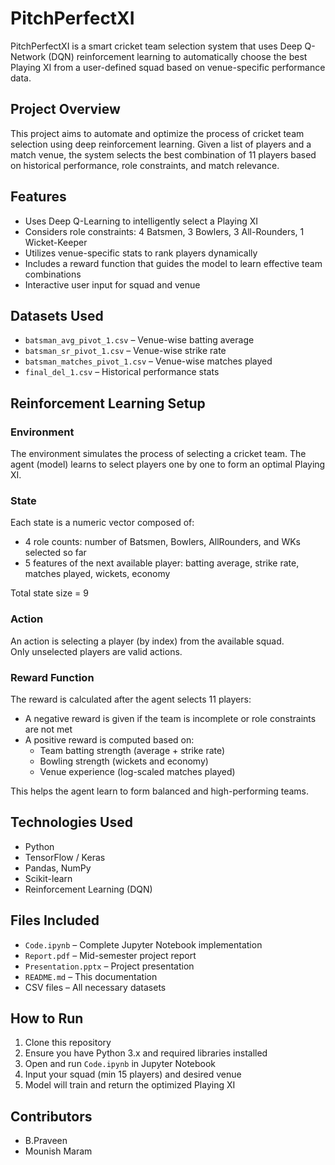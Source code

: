 # PitchPerfectXI

PitchPerfectXI is a smart cricket team selection system that uses Deep Q-Network (DQN) reinforcement learning to automatically choose the best Playing XI from a user-defined squad based on venue-specific performance data.

## Project Overview

This project aims to automate and optimize the process of cricket team selection using deep reinforcement learning. Given a list of players and a match venue, the system selects the best combination of 11 players based on historical performance, role constraints, and match relevance.

## Features

- Uses Deep Q-Learning to intelligently select a Playing XI
- Considers role constraints: 4 Batsmen, 3 Bowlers, 3 All-Rounders, 1 Wicket-Keeper
- Utilizes venue-specific stats to rank players dynamically
- Includes a reward function that guides the model to learn effective team combinations
- Interactive user input for squad and venue

## Datasets Used

- `batsman_avg_pivot_1.csv` – Venue-wise batting average
- `batsman_sr_pivot_1.csv` – Venue-wise strike rate
- `batsman_matches_pivot_1.csv` – Venue-wise matches played
- `final_del_1.csv` – Historical performance stats

## Reinforcement Learning Setup

### Environment

The environment simulates the process of selecting a cricket team. The agent (model) learns to select players one by one to form an optimal Playing XI.

### State

Each state is a numeric vector composed of:
- 4 role counts: number of Batsmen, Bowlers, AllRounders, and WKs selected so far
- 5 features of the next available player: batting average, strike rate, matches played, wickets, economy

Total state size = 9

### Action

An action is selecting a player (by index) from the available squad.  
Only unselected players are valid actions.

### Reward Function

The reward is calculated after the agent selects 11 players:
- A negative reward is given if the team is incomplete or role constraints are not met
- A positive reward is computed based on:
  - Team batting strength (average + strike rate)
  - Bowling strength (wickets and economy)
  - Venue experience (log-scaled matches played)

This helps the agent learn to form balanced and high-performing teams.

## Technologies Used

- Python  
- TensorFlow / Keras  
- Pandas, NumPy  
- Scikit-learn  
- Reinforcement Learning (DQN)

## Files Included

- `Code.ipynb` – Complete Jupyter Notebook implementation  
- `Report.pdf` – Mid-semester project report  
- `Presentation.pptx` – Project presentation  
- `README.md` – This documentation  
- CSV files – All necessary datasets

## How to Run

1. Clone this repository
2. Ensure you have Python 3.x and required libraries installed
3. Open and run `Code.ipynb` in Jupyter Notebook
4. Input your squad (min 15 players) and desired venue
5. Model will train and return the optimized Playing XI

## Contributors

- B.Praveen
- Mounish Maram
